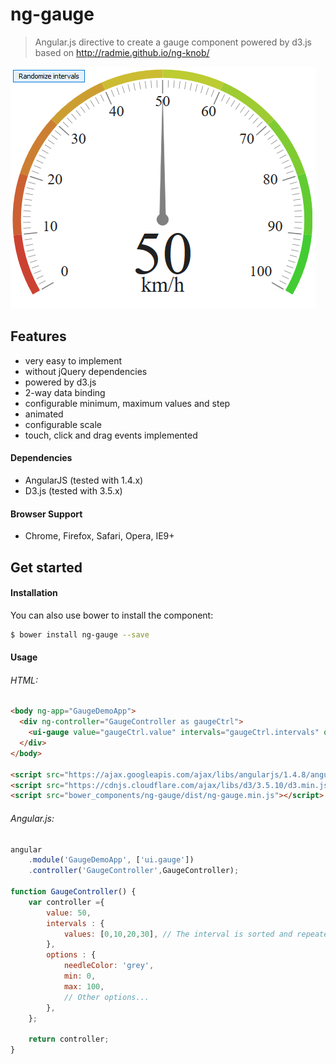 ng-gauge
=============

> Angular.js directive to create a gauge component powered by d3.js based on http://radmie.github.io/ng-knob/ 

![screenshot](https://raw.githubusercontent.com/camilopalacios/ng-gauge/master/img/demo.PNG)

Features
-------
- very easy to implement
- without jQuery dependencies
- powered by d3.js
- 2-way data binding
- configurable minimum, maximum values and step
- animated
- configurable scale
- touch, click and drag events implemented

#### Dependencies

- AngularJS (tested with 1.4.x)
- D3.js (tested with 3.5.x)

#### Browser Support

- Chrome, Firefox, Safari, Opera, IE9+

Get started
-------

#### Installation
You can also use bower to install the component:
```bash
$ bower install ng-gauge --save
```

#### Usage

###### HTML:
```html
<body ng-app="GaugeDemoApp">
  <div ng-controller="GaugeController as gaugeCtrl">
    <ui-gauge value="gaugeCtrl.value" intervals="gaugeCtrl.intervals" options="gaugeCtrl.options"></ui-gauge>
  </div>
</body>

<script src="https://ajax.googleapis.com/ajax/libs/angularjs/1.4.8/angular.min.js"></script>
<script src="https://cdnjs.cloudflare.com/ajax/libs/d3/3.5.10/d3.min.js"></script>
<script src="bower_components/ng-gauge/dist/ng-gauge.min.js"></script>
```
###### Angular.js:

```javascript
angular
	.module('GaugeDemoApp', ['ui.gauge'])
	.controller('GaugeController',GaugeController);

function GaugeController() {
	var controller ={
		value: 50,
		intervals : {
			values: [0,10,20,30], // The interval is sorted and repeated values are removed
		},
		options : {
			needleColor: 'grey',
			min: 0,
			max: 100,
			// Other options...
		},
	};
	
	return controller;
}
```

